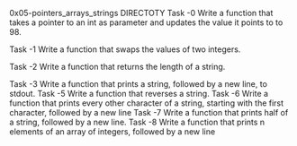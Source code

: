 0x05-pointers_arrays_strings DIRECTOTY
Task -0 Write a function that takes a pointer to an int as parameter and updates the value it points to to 98.

Task -1 Write a function that swaps the values of two integers.

Task -2 Write a function that returns the length of a string.

Task -3 Write a function that prints a string, followed by a new line, to stdout.
Task -5 Write a function that reverses a string.
Task -6 Write a function that prints every other character of a string, starting with the first character, followed by a new line
Task -7 Write a function that prints half of a string, followed by a new line.
Task -8 Write a function that prints n elements of an array of integers, followed by a new line
